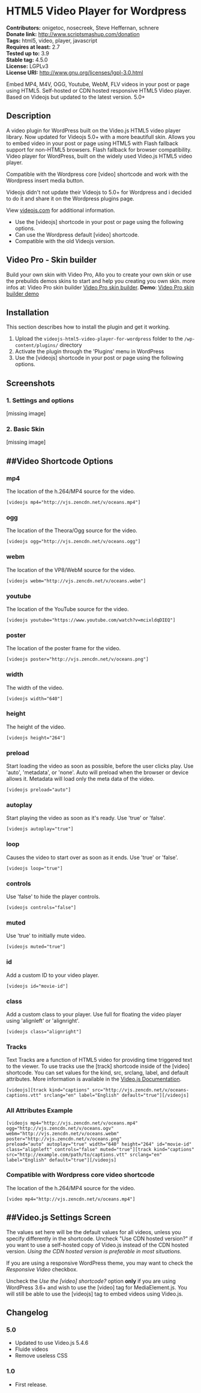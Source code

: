 # HTML5 Video Player for Wordpress 
**Contributors:** onigetoc, nosecreek, Steve Heffernan, schnere  
**Donate link:** http://www.scriptsmashup.com/donation  
**Tags:** html5, video, player, javascript  
**Requires at least:** 2.7  
**Tested up to:** 3.9  
**Stable tag:** 4.5.0  
**License:** LGPLv3  
**License URI:** http://www.gnu.org/licenses/lgpl-3.0.html  

Embed MP4, M4V, OGG, Youtube, WebM, FLV videos in your post or page using HTML5. Self-hosted or CDN hosted responsive HTML5 Video player.  Based on Videojs but updated to the latest version. 5.0+


## Description 

A video plugin for WordPress built on the Video.js HTML5 video player library. Now updated for Videojs 5.0+ with a more beautifull skin. Allows you to embed video in your post or page using HTML5 with Flash fallback support for non-HTML5 browsers. Flash fallback for browser compatibility. Video player for WordPress, built on the widely used Video.js HTML5 video player. 

Compatible with the Wordpress core [video] shortcode and work with the Wordpress insert media button.

Videojs didn't not update their Videojs to 5.0+ for Wordpress and i decided to do it and share it on the Wordpress plugins page.

View [videojs.com](http://videojs.com) for additional information.

* Use the [videojs] shortcode in your post or page using the following options.
* Can use the Wordpress default [video] shortcode.
* Compatible with the old Videojs version.

## Video Pro - Skin builder
Build your own skin with Video Pro, Allo you to create your own skin or use the prebuilds demos skins to start and help you creating you own skin. more infos at: Video Pro skin builder [Video Pro skin builder](http://www.scriptsmashup.com/product/video-pro-skin-builder).
**Demo**: [Video Pro skin builder demo](http://toolurl.com/plugins/videojs-skin-generator-plugin-demo-for-wordpress)


## Installation 

This section describes how to install the plugin and get it working.

1. Upload the `videojs-html5-video-player-for-wordpress` folder to the `/wp-content/plugins/` directory
2. Activate the plugin through the 'Plugins' menu in WordPress
3. Use the [videojs] shortcode in your post or page using the following options.


## Screenshots 

### 1. Settings and options
[missing image]

### 2. Basic Skin
[missing image]


##Video Shortcode Options
-------------------------

### mp4
The location of the h.264/MP4 source for the video.
    
    [videojs mp4="http://vjs.zencdn.net/v/oceans.mp4"]

### ogg
The location of the Theora/Ogg source for the video.

    [videojs ogg="http://vjs.zencdn.net/v/oceans.ogg"]

### webm
The location of the VP8/WebM source for the video.

    [videojs webm="http://vjs.zencdn.net/v/oceans.webm"]
    
### youtube
The location of the YouTube source for the video.

    [videojs youtube="https://www.youtube.com/watch?v=mcixldqDIEQ"]

### poster
The location of the poster frame for the video.

    [videojs poster="http://vjs.zencdn.net/v/oceans.png"]

### width
The width of the video.

    [videojs width="640"]

### height
The height of the video.

    [videojs height="264"]

### preload
Start loading the video as soon as possible, before the user clicks play.
Use 'auto', 'metadata', or 'none'. Auto will preload when the browser or device allows it. Metadata will load only the meta data of the video.

    [videojs preload="auto"]

### autoplay
Start playing the video as soon as it's ready. Use 'true' or 'false'.

    [videojs autoplay="true"]

### loop
Causes the video to start over as soon as it ends. Use 'true' or 'false'.

    [videojs loop="true"]

### controls
Use 'false' to hide the player controls.

    [videojs controls="false"]

### muted
Use 'true' to initially mute video.

    [videojs muted="true"]
        
### id
Add a custom ID to your video player.

    [videojs id="movie-id"]
    
### class
Add a custom class to your player. Use full for floating the video player using 'alignleft' or 'alignright'.

    [videojs class="alignright"]

### Tracks
Text Tracks are a function of HTML5 video for providing time triggered text to the viewer. To use tracks use the [track] shortcode inside of the [video] shortcode. You can set values for the kind, src, srclang, label, and default attributes. More information is available in the [Video.js Documentation](http://videojs.com/docs/tracks/).

    [videojs][track kind="captions" src="http://vjs.zencdn.net/v/oceans-captions.vtt" srclang="en" label="English" default="true"][/videojs]

### All Attributes Example

    [videojs mp4="http://vjs.zencdn.net/v/oceans.mp4" ogg="http://vjs.zencdn.net/v/oceans.ogv" webm="http://vjs.zencdn.net/v/oceans.webm" poster="http://vjs.zencdn.net/v/oceans.png" 
	preload="auto" autoplay="true" width="640" height="264" id="movie-id" class="alignleft" controls="false" muted="true"][track kind="captions" src="http://example.com/path/to/captions.vtt" srclang="en" label="English" default="true"][/videojs]
	
### Compatible with Wordpress core video shortcode
The location of the h.264/MP4 source for the video.
    
    [video mp4="http://vjs.zencdn.net/v/oceans.mp4"]
    

##Video.js Settings Screen
--------------------------
The values set here will be the default values for all videos, unless you specify differently in the shortcode. Uncheck "Use CDN hosted version?" if you want to use a self-hosted copy of Video.js instead of the CDN hosted version. *Using the CDN hosted version is preferable in most situations.*

If you are using a responsive WordPress theme, you may want to check the *Responsive Video* checkbox.

Uncheck the *Use the [video] shortcode?* option __only__ if you are using WordPress 3.6+ and wish to use the [video] tag for MediaElement.js. You will still be able to use the [videojs] tag to embed videos using Video.js.



## Changelog 


### 5.0 

* Updated to use Video.js 5.4.6
* Fluide videos
* Remove useless CSS


### 1.0 

* First release.